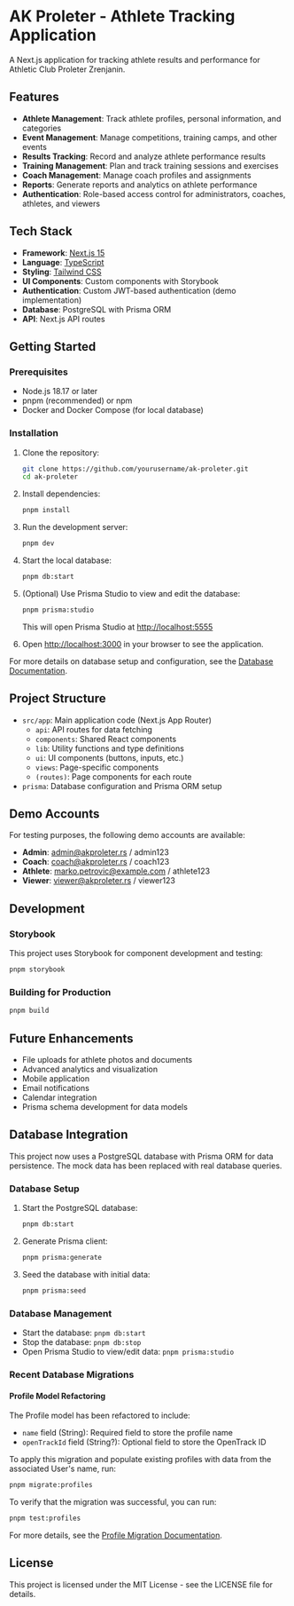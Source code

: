 # AK Proleter - Athlete Tracking Application

A Next.js application for tracking athlete results and performance for Athletic Club Proleter Zrenjanin.

## Features

- **Athlete Management**: Track athlete profiles, personal information, and categories
- **Event Management**: Manage competitions, training camps, and other events
- **Results Tracking**: Record and analyze athlete performance results
- **Training Management**: Plan and track training sessions and exercises
- **Coach Management**: Manage coach profiles and assignments
- **Reports**: Generate reports and analytics on athlete performance
- **Authentication**: Role-based access control for administrators, coaches, athletes, and viewers

## Tech Stack

- **Framework**: [Next.js 15](https://nextjs.org/)
- **Language**: [TypeScript](https://www.typescriptlang.org/)
- **Styling**: [Tailwind CSS](https://tailwindcss.com/)
- **UI Components**: Custom components with Storybook
- **Authentication**: Custom JWT-based authentication (demo implementation)
- **Database**: PostgreSQL with Prisma ORM
- **API**: Next.js API routes

## Getting Started

### Prerequisites

- Node.js 18.17 or later
- pnpm (recommended) or npm
- Docker and Docker Compose (for local database)

### Installation

1. Clone the repository:

   ```bash
   git clone https://github.com/yourusername/ak-proleter.git
   cd ak-proleter
   ```

2. Install dependencies:

   ```bash
   pnpm install
   ```

3. Run the development server:

   ```bash
   pnpm dev
   ```

4. Start the local database:

   ```bash
   pnpm db:start
   ```

5. (Optional) Use Prisma Studio to view and edit the database:

   ```bash
   pnpm prisma:studio
   ```

   This will open Prisma Studio at [http://localhost:5555](http://localhost:5555)

6. Open [http://localhost:3000](http://localhost:3000) in your browser to see the application.

For more details on database setup and configuration, see the [Database Documentation](./prisma/README.md).

## Project Structure

- `src/app`: Main application code (Next.js App Router)
  - `api`: API routes for data fetching
  - `components`: Shared React components
  - `lib`: Utility functions and type definitions
  - `ui`: UI components (buttons, inputs, etc.)
  - `views`: Page-specific components
  - `(routes)`: Page components for each route
- `prisma`: Database configuration and Prisma ORM setup

## Demo Accounts

For testing purposes, the following demo accounts are available:

- **Admin**: admin@akproleter.rs / admin123
- **Coach**: coach@akproleter.rs / coach123
- **Athlete**: marko.petrovic@example.com / athlete123
- **Viewer**: viewer@akproleter.rs / viewer123

## Development

### Storybook

This project uses Storybook for component development and testing:

```bash
pnpm storybook
```

### Building for Production

```bash
pnpm build
```

## Future Enhancements

- File uploads for athlete photos and documents
- Advanced analytics and visualization
- Mobile application
- Email notifications
- Calendar integration
- Prisma schema development for data models

## Database Integration

This project now uses a PostgreSQL database with Prisma ORM for data persistence. The mock data has been replaced with real database queries.

### Database Setup

1. Start the PostgreSQL database:

   ```bash
   pnpm db:start
   ```

2. Generate Prisma client:

   ```bash
   pnpm prisma:generate
   ```

3. Seed the database with initial data:
   ```bash
   pnpm prisma:seed
   ```

### Database Management

- Start the database: `pnpm db:start`
- Stop the database: `pnpm db:stop`
- Open Prisma Studio to view/edit data: `pnpm prisma:studio`

### Recent Database Migrations

#### Profile Model Refactoring

The Profile model has been refactored to include:
- `name` field (String): Required field to store the profile name
- `openTrackId` field (String?): Optional field to store the OpenTrack ID

To apply this migration and populate existing profiles with data from the associated User's name, run:

```bash
pnpm migrate:profiles
```

To verify that the migration was successful, you can run:

```bash
pnpm test:profiles
```

For more details, see the [Profile Migration Documentation](./src/scripts/README.md).

## License

This project is licensed under the MIT License - see the LICENSE file for details.
